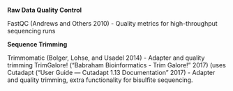 **Raw Data Quality Control** 

FastQC (Andrews and Others 2010) - Quality metrics for high-throughput sequencing runs
 
**Sequence Trimming** 

Trimmomatic (Bolger, Lohse, and Usadel 2014) - Adapter and quality trimming
TrimGalore! (“Babraham Bioinformatics - Trim Galore!” 2017) (uses Cutadapt (“User Guide — Cutadapt 1.13 Documentation” 2017) - Adapter and quality trimming, extra functionality for bisulfite sequencing. 
